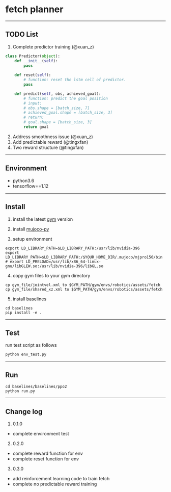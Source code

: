 # fetch planner

---
## TODO List
1. Complete predictor training (@xuan_z)
``` python
class Predictor(object):
    def __init__(self):
        pass
    
    def reset(self):
        # function: reset the lstm cell of predictor.
        pass

    def predict(self, obs, achieved_goal):
        # function: predict the goal position
        # input: 
        # obs.shape = [batch_size, 7]
        # achieved_goal.shape = [batch_size, 3]
        # return:
        # goal.shape = [batch_size, 3]
        return goal
```
2. Address smoothness issue (@xuan_z)
3. Add predictable reward (@tingxfan)
4. Two reward structure (@tingxfan)

---
## Environment

* python3.6
* tensorflow==1.12

---
## Install
1. install the latest [gym](https://github.com/openai/gym)
 version

2. install [mujoco-py](https://github.com/openai/mujoco-py#obtaining-the-binaries-and-license-key)

3. setup environment
``` shell
export LD_LIBRARY_PATH=$LD_LIBRARY_PATH:/usr/lib/nvidia-396
export LD_LIBRARY_PATH=$LD_LIBRARY_PATH:/$YOUR_HOME_DIR/.mujoco/mjpro150/bin
# export LD_PRELOAD=/usr/lib/x86_64-linux-gnu/libGLEW.so:/usr/lib/nvidia-396/libGL.so
```

4. copy gym files to your gym directory
``` shell
cp gym_file/jointvel.xml to $GYM_PATH/gym/envs/robotics/assets/fetch
cp gym_file/shared_xz.xml to $GYM_PATH/gym/envs/robotics/assets/fetch
```

5. install baselines
``` shell
cd baselines
pip install -e .
```

---
## Test
run test script as follows
``` shell
python env_test.py
```
---
## Run
``` shell
cd baselines/baselines/ppo2
python run.py 
```

---
## Change log
1. 0.1.0
* complete environment test

2. 0.2.0
* complete reward function for env
* complete reset function for env

3. 0.3.0
* add reinforcement learning code to train fetch
* complete no predictable reward training